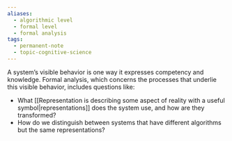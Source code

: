 ```yaml
---
aliases:
  - algorithmic level
  - formal level
  - formal analysis
tags:
  - permanent-note
  - topic-cognitive-science
---
```

A system’s visible behavior is one way it expresses competency and knowledge. Formal analysis, which concerns the processes that underlie this visible behavior, includes questions like:
- What [[Representation is describing some aspect of reality with a useful symbol|representations]] does the system use, and how are they transformed?
- How do we distinguish between systems that have different algorithms but the same representations?